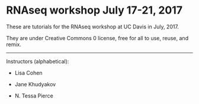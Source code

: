 # RNAseq workshop July 17-21, 2017

These are tutorials for the RNAseq workshop at UC Davis in July, 2017.

They are under Creative Commons 0 license, free for all to use, reuse,
and remix.

---

Instructors (alphabetical):

* Lisa Cohen

* Jane Khudyakov

* N. Tessa Pierce
